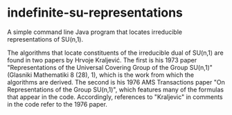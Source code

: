 # indefinite-su-representations
A simple command line Java program that locates irreducible representations of SU(n,1).

The algorithms that locate constituents of the irreducible dual of SU(n,1) are found in two papers by Hrvoje Kraljević. The first is his 1973 paper "Representations of the Universal Covering Group of the Group SU(n,1)" (Glasniki Mathematiki 8 (28), 1), which is the work from which the algorithms are derived. The second is his 1976 AMS Transactions paper "On Representations of the Group SU(n,1)", which features many of the formulas that appear in the code. Accordingly, references to "Kraljevic" in comments in the code refer to the 1976 paper.
